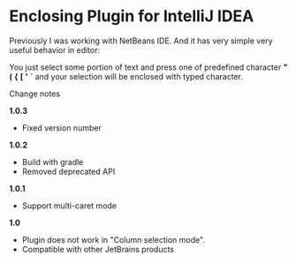 Enclosing Plugin for IntelliJ IDEA
==================================

Previously I was working with NetBeans IDE. And it has very simple very useful behavior in editor:

You just select some portion of text and press one of predefined character **"** **(** **{** **[** **'** **`** and your
selection will be enclosed with typed character.

Change notes

**1.0.3**
* Fixed version number

**1.0.2**
* Build with gradle
* Removed deprecated API

**1.0.1**
* Support multi-caret mode

**1.0**
* Plugin does not work in "Column selection mode".
* Compatible with other JetBrains products

